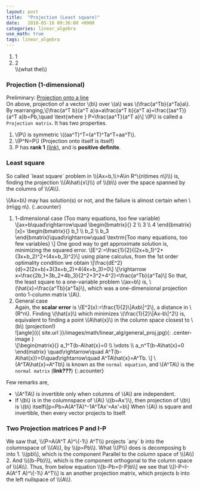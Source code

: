 ```yaml
---
layout: post
title:  "Projection (Least square)"
date:   2018-05-16 09:36:00 +0900
categories: linear_algebra
use_math: true
tags: linear_algebra
---
```

<ol>
<li>1</li>
<li>2</li>\\(what the\\)
</ol>


### Projection (1-dimensional)
Preliminary: <a href="{{site.url}}/analysis/2018/04/03/vector-projection.html#proj_on_line" target="_blank">Projection onto a line</a>  
On above, projection of a vector \\(b\\) over \\(a\\) was \\(\frac\{a^Tb\}\{a^Ta\}a\\).
By rearranging,\\[\frac\{a^T b\}\{a^T a\}a=a\frac\{a^T b\}\{a^T a\}=\frac\{(aa^T)\}\{a^T a\}b=Pb,\quad \text\{where  \} P=\frac\{aa^T\}\{a^T a\}\\]
\\(P\\) is called a `Projection matrix`. It has two properties.
1. \\(P\\) is symmetric \\((aa^T)^T=(a^T)^Ta^T=aa^T\\).
2. \\(P^N=P\\) (Projection onto itself is itself)
3. P has __rank 1__ <a href="{{site.url}}/linear_algebra/2018/05/09/rank.html#rank_bottleneck" target="_blank">(link)</a>, and is __positive definite__.

<h3 id="least_square">Least square</h3>
So called `least square` problem in \\(Ax=b,\\>A\in R^\{n\times n\}\\) is, finding the projection \\(A\hat\{x\}\\) of \\(b\\) over the space spanned by the columns of \\(A\\).

\\(Ax=b\\) may has solution(s) or not, and the failure is almost certain when \\(m\gg n\\). 
{:.acounter}
1. 1-dimensional case (Too many equations, too few variable)  
\\[ax=b\quad\rightarrow\quad
\begin\{bmatrix\}\{\}
2 \\\ 3 \\\ 4
\end\{bmatrix\}
[x\]=
\begin\{bmatrix\}\{\}
b_1 \\\ b_2 \\\ b_3
\end\{bmatrix\}\quad\rightarrow\quad
\textrm\{Too many equations, too few variables\}
\\]
One good way to get approximate solution is, minimizing the squared error.
\\[E^2:=\frac\{1\}\{2\}\{(2x+b_1)^2+(3x+b_2)^2+(4x+b_3)^2\}\\]
using plane calculus, from the 1st order optimality condition we obtain
\\[\frac\{dE^2\}\{d\}=2(2x+b)+3(3x+b_2)+4(4x+b_3)=0\\]
\\[\rightarrow x=\frac\{2b_1+3b_2+4b_3\}\{2^2+3^2+4^2\}=\frac\{a^Tb\}\{a^Ta\}\\]
So that, the least square to a one-variable problem \\(ax=b\\) is, \\(\hat\{x\}=\frac\{a^Tb\}\{a^Ta\}\\), which was a one-dimensional projection onto 1-column matrix \\(A\\).
2. General case  
Again, the __scalar error__ is \\(E^2(x):=\frac\{1\}\{2\}\\|Axb\\|^2\\), a distance in \\(R^n\\).
Finding \\(\hat\{x\}\\) which minimizes \\(\frac\{1\}\{2\}\\|Ax-b\\|^2\\) is, equivalent to finding a point \\(A\hat\{x\}\\) in the column space closest to \\(b\\) (projection!)   
![angle]({{ site.url }}/images/math/linear_alg/general_proj.jpg){: .center-image }  
\\[\begin\{matrix\}\{\}
a_1^T(b-A\hat\{x\}=0 \\\ \vdots \\\ a_n^T(b-A\hat\{x\}=0 
\end\{matrix\}
\quad\rightarrow\quad A^T(b-A\hat\{x\})=0\quad\rightarrow\quad A^TA\hat\{x\}=A^Tb.
\\] \\(A^TA\hat\{x\}=A^Tb\\) is known as the `normal equation`, and \\(A^TA\\) is the `normal matrix` (__link???__)
{:.acounter}

Few remarks are,  
* \\(A^TA\\) is invertible only when columns of \\(A\\) are independent.
* If \\(b\\) is in the columnspace of \\(A\\) \\((b=Ax')\\), then projection of \\(b\\) is \\(b\\) itself\\[p=Pb=A(A^TA)^-1A^TAx'=Ax'=b\\] When \\(A\\) is square and invertible, then every vector projects to itself.

<h3 id="other_proj_mat">Two Projection matrices P and I-P</h3>
We saw that, \\(P=A(A^T A)^\{-1\} A^T\\) projects `any` b into the columnspace of \\(A\\), by \\(p=Pb\\).
What \\(P\\) does is decomposing b into
1. \\(pb\\), which is the component Parallel to the column space of \\(A\\)
2. And \\((b-Pb)\\), which is the component orthogonal to the column space of \\(A\\).
Thus, from below equation
\\[b-Pb=(I-P)b\\]
we see that 
\\[I-P=I-A(A^T A)^\{-1\} A^T\\]
is an another projection matrix, which projects b into the left nullspace of \\(A\\).
